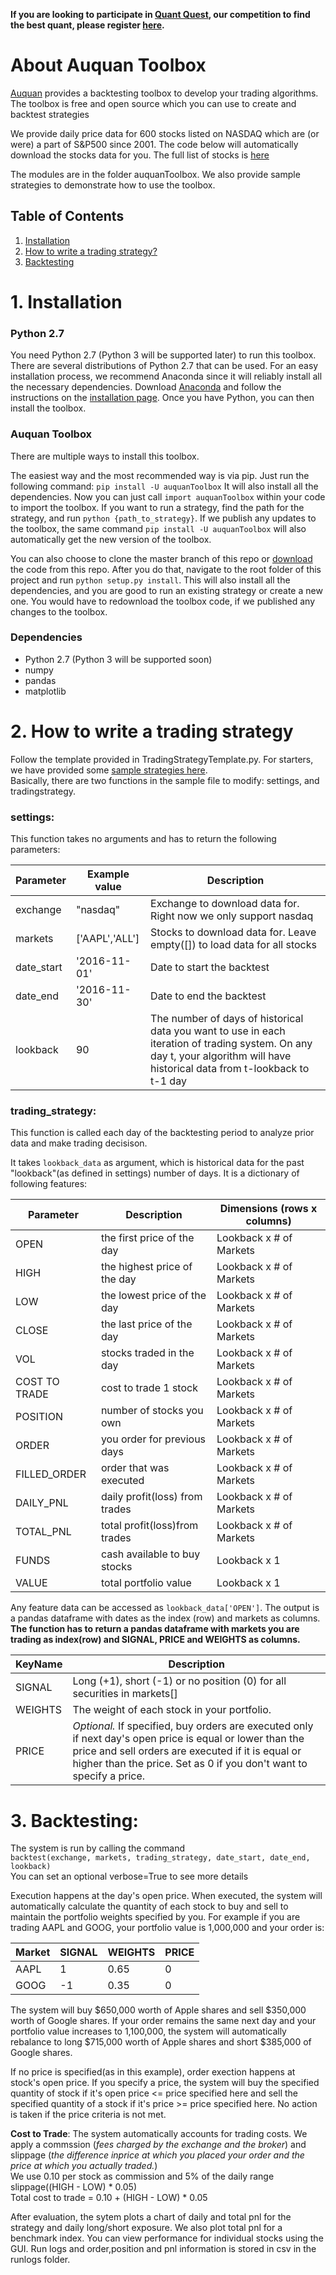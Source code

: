 **If you are looking to participate in [Quant Quest](quant-quest.auquan.com), our competition to find the best quant, please register [here](quant-quest.auquan.com).**


# About Auquan Toolbox
[Auquan](http://www.auquan.com) provides a backtesting toolbox to develop your trading algorithms. The toolbox is free and open source which you can use to create and backtest strategies

We provide daily price data for 600 stocks listed on NASDAQ which are (or were) a part of S&P500 since 2001. The code below will automatically download the stocks data for you. The full list of stocks is [here](https://raw.githubusercontent.com/Auquan/auquan-historical-data/master/nasdaq/nasdaq.txt)

The modules are in the folder auquanToolbox. We also provide sample strategies to demonstrate how to use the toolbox.

## Table of Contents
1. [Installation](https://github.com/Auquan/auquan-toolbox-python#1-installation)
2. [How to write a trading strategy?](https://github.com/Auquan/auquan-toolbox-python#2-how-to-write-a-trading-strategy)
3. [Backtesting](https://github.com/Auquan/auquan-toolbox-python#3-backtesting)

# 1. Installation
### Python 2.7
You need Python 2.7 (Python 3 will be supported later) to run this toolbox. There are several distributions of Python 2.7 that can be used. For an easy installation process, we recommend Anaconda since it will reliably install all the necessary dependencies. Download [Anaconda](http://continuum.io/downloads) and follow the instructions on the [installation page](http://docs.continuum.io/anaconda/install). Once you have Python, you can then install the toolbox.

### Auquan Toolbox
There are multiple ways to install this toolbox.

The easiest way and the most recommended way is via pip. Just run the following command:
`pip install -U auquanToolbox`
It will also install all the dependencies. Now you can just call `import auquanToolbox` within your code to import the toolbox. If you want to run a  strategy, find the path for the strategy, and run `python {path_to_strategy}`. If we publish any updates to the toolbox, the same command `pip install -U auquanToolbox` will also automatically get the new version of the toolbox.

You can also choose to clone the master branch of this repo or [download](https://github.com/Auquan/auquan-toolbox-python/archive/master.zip) the code from this repo. After you do that, navigate to the root folder of this project and run `python setup.py install`. This will also install all the dependencies, and you are good to run an existing strategy or create a new one. You would have to redownload the toolbox code, if we published any changes to the toolbox.

### Dependencies
- Python 2.7 (Python 3 will be supported soon)
- numpy
- pandas
- matplotlib


# 2. How to write a trading strategy
Follow the template provided in TradingStrategyTemplate.py. For starters, we have provided some [sample strategies here](https://github.com/Auquan/sample-strategies).  
Basically, there are two functions in the sample file to modify: settings, and tradingstrategy.

### settings:
This function takes no arguments and has to return the following parameters:

| Parameter | Example value | Description |
| --------- | ------------- | ----------- |
|exchange | "nasdaq"   |       Exchange to download data for. Right now we only support nasdaq
|markets | ['AAPL','ALL']|     Stocks to download data for. Leave empty([]) to load data for all stocks
|date_start | '2016-11-01'|    Date to start the backtest
|date_end | '2016-11-30'   |   Date to end the backtest
|lookback | 90              |  The number of days of historical data you want to use in each iteration of trading system. On any day t, your algorithm will have historical data from t-lookback to t-1 day

### trading_strategy:
This function is called each day of the backtesting period to analyze prior data and make trading decisison.  

It takes `lookback_data` as argument, which is historical data for the past "lookback"(as defined in settings) number of days. It is a dictionary of following features:

| Parameter | Description | Dimensions (rows x columns) |
| --- | --- | --- |
|OPEN		|the first price of the day	|Lookback x # of Markets
|HIGH		|the highest price of the day	|Lookback x # of Markets
|LOW		|the lowest price of the day	|Lookback x # of Markets
|CLOSE		|the last price of the day	|Lookback x # of Markets
|VOL		|stocks traded in the day	|Lookback x # of Markets
|COST TO TRADE	|cost to trade 1 stock		|Lookback x # of Markets
|POSITION	|number of stocks you own	|Lookback x # of Markets
|ORDER		|you order for previous days	|Lookback x # of Markets
|FILLED_ORDER 	|order that was executed	|Lookback x # of Markets
|DAILY_PNL 	|daily profit(loss) from trades	|Lookback x # of Markets
|TOTAL_PNL 	|total profit(loss)from trades	|Lookback x # of Markets
|FUNDS 		|cash available to buy stocks	|Lookback x 1
|VALUE 		|total portfolio value		|Lookback x 1
     
Any feature data can be accessed as `lookback_data['OPEN']`. The output is a pandas dataframe with dates as the index (row) and markets as columns. **The function has to return a pandas dataframe with markets you are trading as index(row) and SIGNAL, PRICE and WEIGHTS as columns.**

| KeyName | Description |
| --- | --- |
| SIGNAL	| Long (+1), short (-1) or no position (0) for all securities in markets[]
| WEIGHTS | The weight of each stock in your portfolio.
| PRICE	| *Optional.* If specified, buy orders are executed only if next day's open price is equal or lower than the price and sell orders are executed if it is equal or higher than the price. Set as 0 if you don't want to specify a price.

    
# 3. Backtesting:
The system is run by calling the command  
`backtest(exchange, markets, trading_strategy, date_start, date_end, lookback)`  
You can set an optional verbose=True to see more details  

Execution happens at the day's open price. When executed, the system will automatically calculate the quantity of each stock to buy and sell to maintain the portfolio weights specified by you. For example if you are trading AAPL and GOOG, your portfolio value is 1,000,000 and your order is:

| Market |SIGNAL|WEIGHTS|PRICE|
|---|---|---|---|
| AAPL| 1 | 0.65 | 0 |
| GOOG|-1 | 0.35 | 0 |

The system will buy $650,000 worth of Apple shares and sell $350,000 worth of Google shares. If your order remains the same next day and your portfolio value increases to 1,100,000, the system will automatically rebalance to long $715,000 worth of Apple shares and short $385,000 of Google shares. 

If no price is specified(as in this example), order exection happens at stock's open price. If you specify a price, the system will buy the specified quantity of stock if it's open price <= price specified here and sell the specified quantity of a stock if it's price >= price specified here. No action is taken if the price criteria is not met. 

**Cost to Trade**: The system automatically accounts for trading costs. We apply a commssion (*fees charged by the exchange and the broker*) and slippage (*the difference inprice at which you placed your order and the price at which you actually traded.*)  
We use 0.10 per stock as commission and 5% of the daily range slippage((HIGH - LOW) * 0.05)  
Total cost to trade = 0.10 + (HIGH - LOW) * 0.05  

After evaluation, the sytem plots a chart of daily and total pnl for the strategy and daily long/short exposure. We also plot total pnl for a benchmark index.
You can view performance for individual stocks using the GUI.
Run logs and order,position and pnl information is stored in csv in the runlogs folder.

